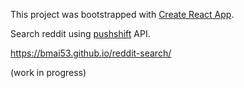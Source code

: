 This project was bootstrapped with [Create React App](https://github.com/facebook/create-react-app).

Search reddit using [pushshift](https://pushshift.io/) API.

https://bmai53.github.io/reddit-search/

(work in progress)
